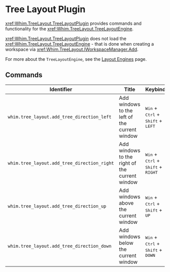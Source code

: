 # Tree Layout Plugin

<xref:Whim.TreeLayout.TreeLayoutPlugin> provides commands and functionality for the <xref:Whim.TreeLayout.TreeLayoutEngine>.

<xref:Whim.TreeLayout.TreeLayoutPlugin> does not load the <xref:Whim.TreeLayout.TreeLayoutEngine> - that is done when creating a workspace via <xref:Whim.TreeLayout.IWorkspaceManager.Add>.

For more about the `TreeLayoutEngine`, see the [Layout Engines](../layout-engines.md#xrefwhimtreelayouttreelayoutengine) page.

## Commands

| Identifier                                  | Title                                          | Keybind                                                                |
| ------------------------------------------- | ---------------------------------------------- | ---------------------------------------------------------------------- |
| `whim.tree_layout.add_tree_direction_left`  | Add windows to the left of the current window  | <kbd>Win</kbd> + <kbd>Ctrl</kbd> + <kbd>Shift</kbd> + <kbd>LEFT</kbd>  |
| `whim.tree_layout.add_tree_direction_right` | Add windows to the right of the current window | <kbd>Win</kbd> + <kbd>Ctrl</kbd> + <kbd>Shift</kbd> + <kbd>RIGHT</kbd> |
| `whim.tree_layout.add_tree_direction_up`    | Add windows above the current window           | <kbd>Win</kbd> + <kbd>Ctrl</kbd> + <kbd>Shift</kbd> + <kbd>UP</kbd>    |
| `whim.tree_layout.add_tree_direction_down`  | Add windows below the current window           | <kbd>Win</kbd> + <kbd>Ctrl</kbd> + <kbd>Shift</kbd> + <kbd>DOWN</kbd>  |
